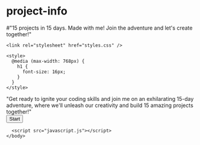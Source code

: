 # project-info
#"15 projects in 15 days. Made with me! Join the adventure and let's create together!"

<!DOCTYPE html>
<html lang="en">
  <head>
    <meta charset="UTF-8" />
    <meta name="viewport" content="width=device-width, initial-scale=1.0" />
    <meta http-equiv="X-UA-Compatible" content="ie=edge" />
    <title>Project-0</title>

    <link rel="stylesheet" href="styles.css" />

    <style>
      @media (max-width: 768px) {
        h1 {
          font-size: 16px;
        }
      }
    </style>
  </head>
  <body>
    <body>
      <div class="box">
        <div class="matter">
          <p1
            >"Get ready to ignite your coding skills and join me on an
            exhilarating 15-day adventure, where we'll unleash our creativity
            and build 15 amazing projects together!"</p1
          >
        </div>
        <div class="button">
          <button id="startButton">Start</button>
          <div id="messageContainer"></div>
        </div>
      </div>

      <script src="javascript.js"></script>
    </body>
  </body>
</html>


